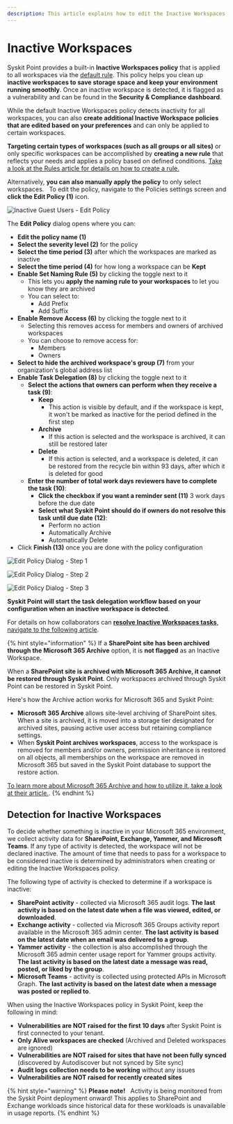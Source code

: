 ```yaml
---
description: This article explains how to edit the Inactive Workspaces policy. 
---
```


# Inactive Workspaces

Syskit Point provides a built-in **Inactive Workspaces policy** that is applied to all workspaces via the [default rule](policy-automation#default-rule). This policy helps you clean up **inactive workspaces to save storage space and keep your environment running smoothly**. Once an inactive workspace is detected, it is flagged as a vulnerability and can be found in the **Security & Compliance dashboard**. 

While the default Inactive Workspaces policy detects inactivity for all workspaces, you can also **create additional Inactive Workspace policies that are edited based on your preferences** and can only be applied to certain workspaces.

**Targeting certain types of workspaces (such as all groups or all sites)** or only specific workspaces can be accomplished by **creating a new rule** that reflects your needs and applies a policy based on defined conditions. [Take a look at the Rules article for details on how to create a rule.](../../governance-and-automation/automated-workflows/policy-automation.md)

Alternatively, **you can also manually apply the policy** to only select workspaces. 
 
To edit the policy, navigate to the Policies settings screen and **click the Edit Policy (1)** icon.

![Inactive Guest Users - Edit Policy](../../.gitbook/assets/inactive-workspaces-admin-edit.png)

The **Edit Policy** dialog opens where you can:
* **Edit the policy name (1)**
* **Select the severity level (2)** for the policy
* **Select the time period (3)** after which the workspaces are marked as inactive
* **Select the time period (4)** for how long a workspace can be **Kept**
* **Enable Set Naming Rule (5)** by clicking the toggle next to it
    * This lets you **apply the naming rule to your workspaces** to let you know they are archived
    * You can select to:
        * Add Prefix
        * Add Suffix
* **Enable Remove Access (6)** by clicking the toggle next to it
    * Selecting this removes access for members and owners of archived workspaces   
    * You can choose to remove access for:
        * Members
        * Owners
* **Select to hide the archived workspace's group (7)** from your organization's global address list
* **Enable Task Delegation (8)** by clicking the toggle next to it
    * **Select the actions that owners can perform when they receive a task (9)**:
        * **Keep**
            * This action is visible by default, and if the workspace is kept, it won't be marked as inactive for the period defined in the first step
        * **Archive**
            * If this action is selected and the workspace is archived, it can still be restored later
        * **Delete**
            * If this action is selected, and a workspace is deleted, it can be restored from the recycle bin within 93 days, after which it is deleted for good
    * **Enter the number of total work days reviewers have to complete the task (10)**:
        * **Click the checkbox if you want a reminder sent (11)** 3 work days before the due date 
        * **Select what Syskit Point should do if owners do not resolve this task until due date (12)**:
            * Perform no action
            * Automatically Archive
            * Automatically Delete
* Click **Finish (13)** once you are done with the policy configuration   

![Edit Policy Dialog - Step 1](../../.gitbook/assets/inactive-workspaces-admin-edit-step-1.png)

![Edit Policy Dialog - Step 2](../../.gitbook/assets/inactive-workspaces-admin-edit-step-2.png)

![Edit Policy Dialog - Step 3](../../.gitbook/assets/inactive-workspaces-admin-edit-step-3.png)

**Syskit Point will start the task delegation workflow based on your configuration when an inactive workspace is detected**. 

For details on how collaborators can [**resolve Inactive Workspaces tasks**, navigate to the following article](../../point-collaborators/resolve-governance-tasks/inactive-workspaces.md).

{% hint style="information" %}
If a **SharePoint site has been archived through the Microsoft 365 Archive** option, it is **not flagged** as an Inactive Workspace. 

When a **SharePoint site is archived with Microsoft 365 Archive, it cannot be restored through Syskit Point**. Only workspaces archived through Syskit Point can be restored in Syskit Point. 

Here's how the Archive action works for Microsoft 365 and Syskit Point:

* **Microsoft 365 Archive** allows site-level archiving of SharePoint sites. When a site is archived, it is moved into a storage tier designated for archived sites, pausing active user access but retaining compliance settings.
* When **Syskit Point archives workspaces**, access to the workspace is removed for members and/or owners, permission inheritance is restored on all objects, all memberships on the workspace are removed in Microsoft 365 but saved in the Syskit Point database to support the restore action. 

[To learn more about Microsoft 365 Archive and how to utilize it, take a look at their article.](https://learn.microsoft.com/en-us/microsoft-365/archive/archive-overview?view=o365-worldwide).
{% endhint %}

## Detection for Inactive Workspaces

To decide whether something is inactive in your Microsoft 365 environment, we collect activity data for **SharePoint, Exchange, Yammer, and Microsoft Teams**. If any type of activity is detected, the workspace will not be declared inactive. The amount of time that needs to pass for a workspace to be considered inactive is determined by administrators when creating or editing the Inactive Workspaces policy. 

The following type of activity is checked to determine if a workspace is inactive:

* **SharePoint activity** - collected via Microsoft 365 audit logs. **The last activity is based on the latest date when a file was viewed, edited, or downloaded**.
* **Exchange activity** - collected via Microsoft 365 Groups activity report available in the Microsoft 365 admin center. **The last activity is based on the latest date when an email was delivered to a group**.
* **Yammer activity** - the collection is also accomplished through the Microsoft 365 admin center usage report for Yammer groups activity. **The last activity is based on the latest date a message was read, posted, or liked by the group**.
* **Microsoft Teams** - activity is collected using protected APIs in Microsoft Graph. **The last activity is based on the latest date when a message was posted or replied to**.

When using the Inactive Workspaces policy in Syskit Point, keep the following in mind:
 
* **Vulnerabilities are NOT raised for the first 10 days** after Syskit Point is first connected to your tenant.
* **Only Alive workspaces are checked** (Archived and Deleted workspaces are ignored)
* **Vulnerabilities are NOT raised for sites that have not been fully synced** (discovered by Autodiscover but not synced by Site sync) 
* **Audit logs collection needs to be working** without any issues 
* **Vulnerabilities are NOT raised for recently created sites**


{% hint style="warning" %}
**Please note!**  
Activity is being monitored from the Syskit Point deployment onward! This applies to SharePoint and Exchange workloads since historical data for these workloads is unavailable in usage reports.
{% endhint %}
